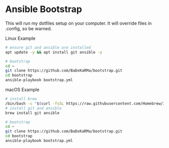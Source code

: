 # Ansible Bootstrap

This will run my dotfiles setup on your computer. It will
override files in .config, so be warned.

Linux Example

```bash
# ensure git and ansible are installed
apt update -y && apt install git ansible -y

# bootstrap
cd ~
git clone https://github.com/BaDxKaRMa/bootstrap.git
cd bootstrap
ansible-playbook bootstrap.yml
```

macOS Example

```bash
# install brew
/bin/bash -c "$(curl -fsSL https://raw.githubusercontent.com/Homebrew/install/HEAD/install.sh)"
# install git and ansible
brew install git ansible

# bootstrap
cd ~
git clone https://github.com/BaDxKaRMa/bootstrap.git
cd bootstrap
ansible-playbook bootstrap.yml
```
